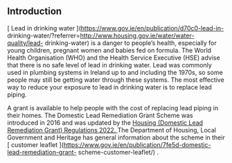 ##  Introduction

[ Lead in drinking water ](https://www.gov.ie/en/publication/d70c0-lead-in-
drinking-water/?referrer=http://www.housing.gov.ie/water/water-quality/lead-
drinking-water) is a danger to people’s health, especially for young children,
pregnant women and babies fed on formula. The World Health Organisation (WHO)
and the Health Service Executive (HSE) advise that there is no safe level of
lead in drinking water. Lead was commonly used in plumbing systems in Ireland
up to and including the 1970s, so some people may still be getting water
through these systems. The most effective way to reduce your exposure to lead
in drinking water is to replace lead piping.

A grant is available to help people with the cost of replacing lead piping in
their homes. The Domestic Lead Remediation Grant Scheme was introduced in 2016
and was updated by the [ Housing (Domestic Lead Remediation Grant) Regulations
2022. ](https://assets.gov.ie/237467/2a7a5d03-bf81-4527-a726-c5c81d79dc2d.pdf)
The Department of Housing, Local Government and Heritage has general
information about the scheme in their [ customer leaflet
](https://www.gov.ie/en/publication/7fe5d-domestic-lead-remediation-grant-
scheme-customer-leaflet/) .
